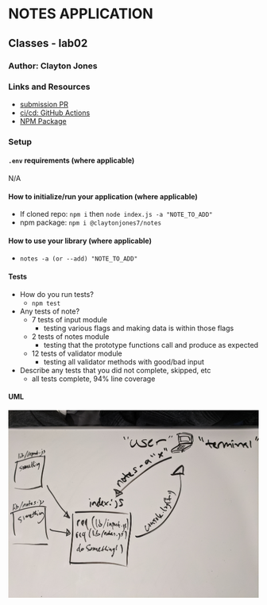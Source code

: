 # NOTES APPLICATION

## Classes - lab02

### Author: Clayton Jones

### Links and Resources

- [submission PR](https://github.com/claytonjones-401n16/lab-01/pull/3)
- [ci/cd: GitHub Actions](https://github.com/claytonjones-401n16/lab-01/actions)
- [NPM Package](https://www.npmjs.com/package/@claytonjones7/notes)

### Setup

#### `.env` requirements (where applicable)

N/A

#### How to initialize/run your application (where applicable)

- If cloned repo: `npm i` then `node index.js -a "NOTE_TO_ADD"`
- npm package: `npm i @claytonjones7/notes`

#### How to use your library (where applicable)
- `notes -a (or --add) "NOTE_TO_ADD"`

#### Tests

- How do you run tests?
  - `npm test`
- Any tests of note?
  - 7 tests of input module
    - testing various flags and making data is within those flags
  - 2 tests of notes module
    - testing that the prototype functions call and produce as expected
  - 12 tests of validator module
    - testing all validator methods with good/bad input
- Describe any tests that you did not complete, skipped, etc
  - all tests complete, 94% line coverage

#### UML

![lab-01](./assets/lab-01-UML.jpg)
